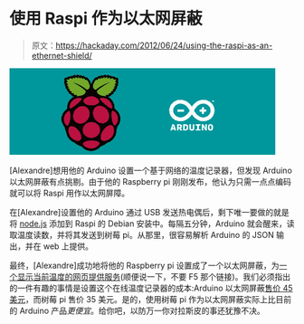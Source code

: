 # 使用 Raspi 作为以太网屏蔽

> 原文：<https://hackaday.com/2012/06/24/using-the-raspi-as-an-ethernet-shield/>

![](img/cd93bee9fb3e9cce282e36c06ea1dab1.png "ardupi")

[Alexandre]想用他的 Arduino 设置一个基于网络的温度记录器，但发现 Arduino 以太网屏蔽有点挑剔。由于他的 Raspberry pi 刚刚发布，他认为只需一点点编码就可以将 Raspi 用作以太网屏障。

在[Alexandre]设置他的 Arduino 通过 USB 发送热电偶后，剩下唯一要做的就是将 [node.js](http://nodejs.org/) 添加到 Raspi 的 Debian 安装中。每隔五分钟，Arduino 就会醒来，读取温度读数，并将其发送到树莓 pi。从那里，很容易解析 Arduino 的 JSON 输出，并在 web 上提供。

最终，[Alexandre]成功地将他的 Raspberry pi 设置成了一个以太网屏蔽，为[一个显示当前温度的网页提供服务](http://pc.alapetite.fr:8080/temperature)(顺便说一下，不要 F5 那个链接)。我们必须指出的一件有趣的事情是设置这个在线温度记录器的成本:Arduino 以太网屏蔽[售价 45 美元](http://www.sparkfun.com/products/9026)，而树莓 pi 售价 35 美元。是的，使用树莓 pi 作为以太网屏蔽实际上比目前的 Arduino 产品*更便宜*。给你吧，以防万一你对拉斯皮的事还犹豫不决。